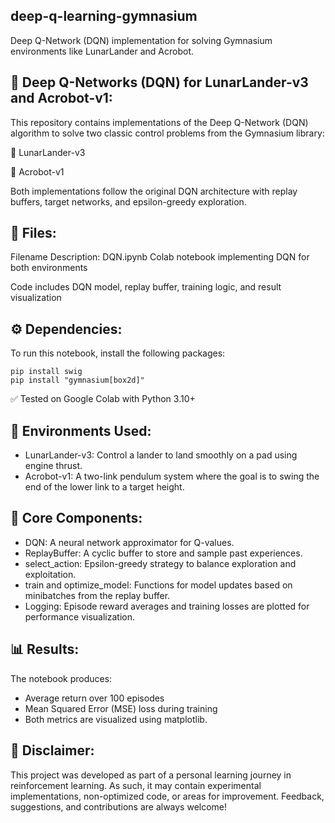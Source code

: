 ##  deep-q-learning-gymnasium
Deep Q-Network (DQN) implementation for solving Gymnasium environments like LunarLander and Acrobot.



## 🧠 Deep Q-Networks (DQN) for LunarLander-v3 and Acrobot-v1:
This repository contains implementations of the Deep Q-Network (DQN) algorithm to solve two classic control problems from the Gymnasium library:


🚀 LunarLander-v3


🤸 Acrobot-v1


Both implementations follow the original DQN architecture with replay buffers, target networks, and epsilon-greedy exploration.

## 📂 Files:
Filename	Description:
DQN.ipynb	Colab notebook implementing DQN for both environments


Code includes	DQN model, replay buffer, training logic, and result visualization

## ⚙️ Dependencies:
To run this notebook, install the following packages:
```pip install gymnasium torch matplotlib numpy
pip install swig
pip install "gymnasium[box2d]"
```
✅ Tested on Google Colab with Python 3.10+

## 🧪 Environments Used:
- LunarLander-v3: Control a lander to land smoothly on a pad using engine thrust.
- Acrobot-v1: A two-link pendulum system where the goal is to swing the end of the lower link to a target height.

## 🧱 Core Components:
- DQN: A neural network approximator for Q-values.
- ReplayBuffer: A cyclic buffer to store and sample past experiences.
- select_action: Epsilon-greedy strategy to balance exploration and exploitation.
- train and optimize_model: Functions for model updates based on minibatches from the replay buffer.
- Logging: Episode reward averages and training losses are plotted for performance visualization.

## 📊 Results:
The notebook produces:
- Average return over 100 episodes
- Mean Squared Error (MSE) loss during training
- Both metrics are visualized using matplotlib.

## 📌 Disclaimer:
This project was developed as part of a personal learning journey in reinforcement learning.
As such, it may contain experimental implementations, non-optimized code, or areas for improvement.
Feedback, suggestions, and contributions are always welcome!
